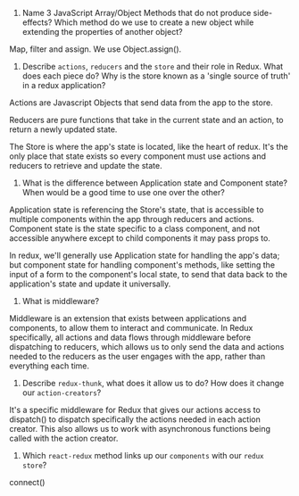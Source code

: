 1.  Name 3 JavaScript Array/Object Methods that do not produce side-effects? Which method do we use to create a new object while extending the properties of another object?

Map, filter and assign. We use Object.assign().


1.  Describe `actions`, `reducers` and the `store` and their role in Redux. What does each piece do? Why is the store known as a 'single source of truth' in a redux application?

Actions are Javascript Objects that send data from the app to the store.

Reducers are pure functions that take in the current state and an action, to return a newly updated state.

The Store is where the app's state is located, like the heart of redux. It's the only place that state exists so every component must use actions and reducers to retrieve and update the state.


1.  What is the difference between Application state and Component state? When would be a good time to use one over the other?

Application state is referencing the Store's state, that is accessible to multiple components within the app through reducers and actions. Component state is the state specific to a class component, and not accessible anywhere except to child components it may pass props to.

In redux, we'll generally use Application state for handling the app's data; but component state for handling component's methods, like setting the input of a form to the component's local state, to send that data back to the application's state and update it universally.


1.  What is middleware?

Middleware is an extension that exists between applications and components, to allow them to interact and communicate. In Redux specifically, all actions and data flows through middleware before dispatching to reducers, which allows us to only send the data and actions needed to the reducers as the user engages with the app, rather than everything each time.

1.  Describe `redux-thunk`, what does it allow us to do? How does it change our `action-creators`?

It's a specific middleware for Redux that gives our actions access to dispatch() to dispatch specifically the actions needed in each action creator. This also allows us to work with asynchronous functions being called with the action creator. 

1.  Which `react-redux` method links up our `components` with our `redux store`?

connect()

